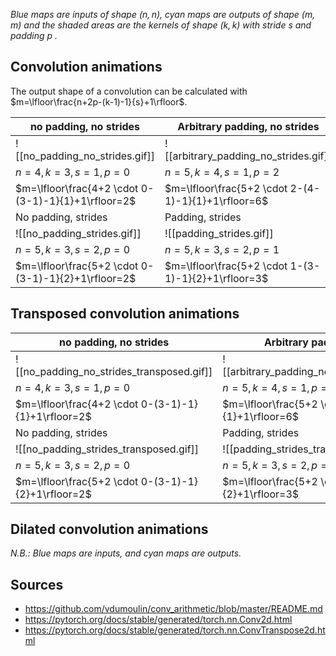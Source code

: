
*Blue maps are inputs of shape ($n, n$), cyan maps are outputs of shape ($m,m$) and the shaded areas are the kernels of shape ($k,k$) with stride $s$ and padding $p$ .*

## Convolution animations

The output shape of a convolution can be calculated with $m=\lfloor\frac{n+2p-(k-1)-1}{s}+1\rfloor$.

| no padding, no strides                              | Arbitrary padding, no strides                       | half padding, no strides                            | Full padding, no strides                            |
| --------------------------------------------------- | --------------------------------------------------- | --------------------------------------------------- | --------------------------------------------------- |
| ![[no_padding_no_strides.gif]]                      | ![[arbitrary_padding_no_strides.gif]]               | ![[same_padding_no_strides.gif]]                    | ![[full_padding_no_strides.gif]]                    |
| $n=4, k=3,s=1, p=0$                                 | $n=5, k=4,s=1, p=2$                                 | $n=5, k=3,s=1, p=1$                                 | $n=5, k=3,s=1, p=2$                                 |
| $m=\lfloor\frac{4+2 \cdot 0-(3-1)-1}{1}+1\rfloor=2$ | $m=\lfloor\frac{5+2 \cdot 2-(4-1)-1}{1}+1\rfloor=6$ | $m=\lfloor\frac{5+2 \cdot 1-(3-1)-1}{1}+1\rfloor=5$ | $m=\lfloor\frac{5+2 \cdot 2-(3-1)-1}{1}+1\rfloor=7$ |
| No padding, strides                                 | Padding, strides                                    | Padding, strides (odd)                              | Full padding, no strides                            |
| ![[no_padding_strides.gif]]                         | ![[padding_strides.gif]]                            | ![[padding_strides_odd.gif]]                        |                                                     |
| $n=5, k=3,s=2, p=0$                                 | $n=5,k=3,s=2,p=1$                                   | $n=6, k=3,s=2,p=1$                                  |                                                     |
| $m=\lfloor\frac{5+2 \cdot 0-(3-1)-1}{2}+1\rfloor=2$ | $m=\lfloor\frac{5+2 \cdot 1-(3-1)-1}{2}+1\rfloor=3$ | $m=\lfloor\frac{6+2 \cdot 1-(3-1)-1}{2}+1\rfloor=3$ |                                                     |

## Transposed convolution animations

| no padding, no strides                              | Arbitrary padding, no strides                       | half padding, no strides                            | Full padding, no strides                            |
| --------------------------------------------------- | --------------------------------------------------- | --------------------------------------------------- | --------------------------------------------------- |
| ![[no_padding_no_strides_transposed.gif]]           | ![[arbitrary_padding_no_strides_transposed.gif]]    | ![[same_padding_no_strides_transposed.gif]]         | ![[full_padding_no_strides_transposed.gif]]         |
| $n=4, k=3,s=1, p=0$                                   | $n=5, k=4,s=1, p=2$                                    | $n=5, k=3,s=1, p=1$                                   | $n=5, k=3,s=1, p=2$                                    |
| $m=\lfloor\frac{4+2 \cdot 0-(3-1)-1}{1}+1\rfloor=2$       | $m=\lfloor\frac{5+2 \cdot 2-(4-1)-1}{1}+1\rfloor=6$        | $m=\lfloor\frac{5+2 \cdot 1-(3-1)-1}{1}+1\rfloor=5$       | $m=\lfloor\frac{5+2 \cdot 2-(3-1)-1}{1}+1\rfloor=7$        |
| No padding, strides                                 | Padding, strides                                    | Padding, strides (odd)                              | Full padding, no strides                            |
| ![[no_padding_strides_transposed.gif]]              | ![[padding_strides_transposed.gif]]                 | ![[padding_strides_odd_transposed.gif]]             |                                                     |
| $n=5, k=3,s=2, p=0$                                   | $n=5,k=3,s=2,p=1$                                      | $n=6, k=3,s=2,p=1$                                    |                                                     |
| $m=\lfloor\frac{5+2 \cdot 0-(3-1)-1}{2}+1\rfloor=2$       | $m=\lfloor\frac{5+2 \cdot 1-(3-1)-1}{2}+1\rfloor=3$        | $m=\lfloor\frac{6+2 \cdot 1-(3-1)-1}{2}+1\rfloor=3$        |                                                     |


## Dilated convolution animations

_N.B.: Blue maps are inputs, and cyan maps are outputs._


## Sources
- https://github.com/vdumoulin/conv_arithmetic/blob/master/README.md
- https://pytorch.org/docs/stable/generated/torch.nn.Conv2d.html
- https://pytorch.org/docs/stable/generated/torch.nn.ConvTranspose2d.html
